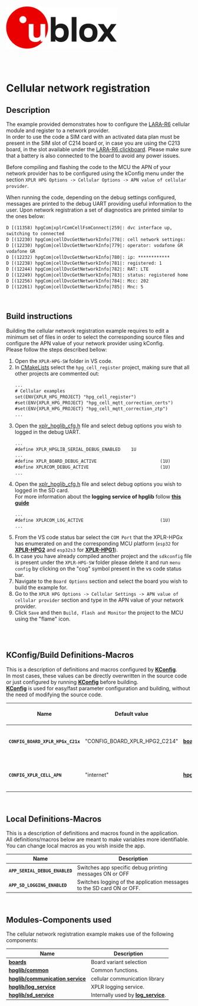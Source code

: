 ![u-blox](./../../../media/shared/logos/ublox_logo.jpg)

<br>
<br>

# Cellular network registration

## Description

The example provided demonstrates how to configure the [LARA-R6](https://www.u-blox.com/en/product/lara-r6-series) cellular module and register to a network provider.<br>
In order to use the code a SIM card with an activated data plan must be present in the SIM slot of C214 board or, in case you are using the C213 board, in the slot available under the [LARA-R6 clickboard](https://www.mikroe.com/4g-lte-e-click). Please make sure that a battery is also connected to the board to avoid any power issues.

Before compiling and flashing the code to the MCU the APN of your network provider has to be configured using the kConfig menu under the section `XPLR HPG Options -> Cellular Options -> APN value of cellular provider`.

When running the code, depending on the debug settings configured, messages are printed to the debug UART providing useful information to the user. Upon network registration a set of diagnostics are printed similar to the ones below:
```
D [(11358) hpgCom|xplrComCellFsmConnect|259|: dvc interface up, switching to connected
D [(12230) hpgCom|cellDvcGetNetworkInfo|778|: cell network settings:
D [(12230) hpgCom|cellDvcGetNetworkInfo|779|: operator: vodafone GR vodafone GR
D [(12232) hpgCom|cellDvcGetNetworkInfo|780|: ip: ************
D [(12238) hpgCom|cellDvcGetNetworkInfo|781|: registered: 1
D [(12244) hpgCom|cellDvcGetNetworkInfo|782|: RAT: LTE
D [(12249) hpgCom|cellDvcGetNetworkInfo|783|: status: registered home
D [(12256) hpgCom|cellDvcGetNetworkInfo|784|: Mcc: 202
D [(12261) hpgCom|cellDvcGetNetworkInfo|785|: Mnc: 5
```
<br>

## Build instructions
Building the cellular network registration example requires to edit a minimum set of files in order to select the corresponding source files and configure the APN value of your network provider using kConfig.<br>
Please follow the steps described bellow:<br>
1. Open the `XPLR-HPG-SW` folder in VS code.
2. In [CMakeLists](./../../../CMakeLists.txt) select the `hpg_cell_register` project, making sure that all other projects are commented out:
   ```
   ...
   # Cellular examples
   set(ENV{XPLR_HPG_PROJECT} "hpg_cell_register")
   #set(ENV{XPLR_HPG_PROJECT} "hpg_cell_mqtt_correction_certs")
   #set(ENV{XPLR_HPG_PROJECT} "hpg_cell_mqtt_correction_ztp")
   ...
   ```
3. Open the [xplr_hpglib_cfg.h](./../../../components/hpglib/xplr_hpglib_cfg.h) file and select debug options you wish to logged in the debug UART.
   ```
   ...
   #define XPLR_HPGLIB_SERIAL_DEBUG_ENABLED    1U
   ...
   #define XPLR_BOARD_DEBUG_ACTIVE                        (1U)
   #define XPLRCOM_DEBUG_ACTIVE                           (1U)
   ...
   ```
4. Open the [xplr_hpglib_cfg.h](./../../../components/hpglib/xplr_hpglib_cfg.h) file and select debug options you wish to logged in the SD card.\
   For more information about the **logging service of hpglib** follow **[this guide](./../../../components/hpglib/src/log_service/README.md)**
   ```
   ...
   #define XPLRCOM_LOG_ACTIVE                             (1U)
   ...
   ```
5. From the VS code status bar select the `COM Port` that the XPLR-HPGx has enumerated on and the corresponding MCU platform (`esp32` for **[XPLR-HPG2](https://www.u-blox.com/en/product/xplr-hpg-2)** and `esp32s3` for **[XPLR-HPG1](https://www.u-blox.com/en/product/xplr-hpg-1)**).
6. In case you have already compiled another project and the `sdkconfig` file is present under the `XPLR-HPG-SW` folder please delete it and run `menu config` by clicking on the "cog" symbol present in the vs code status bar.
7. Navigate to the `Board Options` section and select the board you wish to build the example for.
8. Go to the `XPLR HPG Options -> Cellular Settings -> APN value of cellular provider` section and type in the APN value of your network provider.
9. Click `Save` and then `Build, Flash and Monitor` the project to the MCU using the "flame" icon.
<br>
<br>

## KConfig/Build Definitions-Macros
This is a description of definitions and macros configured by **[KConfig](./../../../docs/README_kconfig.md)**.\
In most cases, these values can be directly overwritten in the source code or just configured by running **[KConfig](./../../../docs/README_kconfig.md)** before building.\
**[KConfig](./../../../docs/README_kconfig.md)** is used for easy/fast parameter configuration and building, without the need of modifying the source code.

Name | Default value | Belongs to | Description | Manual overwrite notes
--- | --- | --- | --- | ---
**`CONFIG_BOARD_XPLR_HPGx_C21x`** | "CONFIG_BOARD_XPLR_HPG2_C214" |  **[boards](./../../../components/boards)** | Board variant to build firmware for.|
**`CONFIG_XPLR_CELL_APN`** | "internet" |  **[hpg_cell_register](./../01_hpg_cell_register/main/hpg_cell_register.c)** | APN value of the cellular provider in use. | You can replace this value freely in the app.
<br>

## Local Definitions-Macros
This is a description of definitions and macros found in the application.<br>
All definitions/macros below are meant to make variables more identifiable.<br>
You can change local macros as you wish inside the app.

Name | Description
--- | ---
**`APP_SERIAL_DEBUG_ENABLED`** | Switches app specific debug printing messages ON or OFF
**`APP_SD_LOGGING_ENABLED`** | Switches logging of the application messages to the SD card ON or OFF.
<br>

## Modules-Components used
The cellular network registration example makes use of the following components:

Name | Description
--- | ---
**[boards](./../../../components/boards)** | Board variant selection
**[hpglib/common](./../../../components/hpglib/src/common)** | Common functions.
**[hpglib/communication service](./../../../components/hpglib/src/com_service)** | cellular communication library
**[hpglib/log_service](./../../../components/hpglib/src/log_service/)** | XPLR logging service.
**[hpglib/sd_service](./../../../components/hpglib/src/sd_service/)** | Internally used by **[log_service](./../../../components/hpglib/src/log_service/)**.
<br>